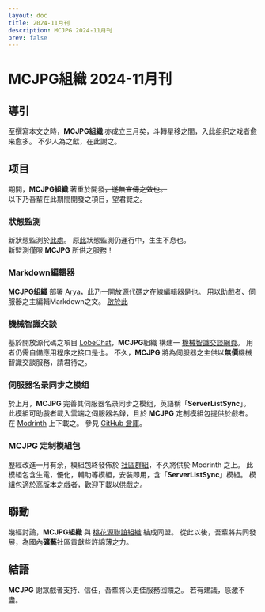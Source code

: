 ```yaml
---
layout: doc
title: 2024-11月刊
description: MCJPG 2024-11月刊
prev: false
---
```

# MCJPG組織 2024-11月刊

## 導引

至撰寫本文之時，**MCJPG組織** 亦成立三月矣，斗轉星移之間，入此组织之戏者愈来愈多。
不少人為之獻，在此謝之。

## 项目

期間，**MCJPG組織** 著重於開發~~，遂無宣傳之效也。~~  
以下乃吾輩在此期間開發之項目，望君覽之。

### 狀態監測

新狀態監測於[此處](https://bstatus.mcjpg.org/)。
原[此](https://status.mcjpg.org/)狀態監測仍運行中，生生不息也。  
新監測僅限 **MCJPG** 所供之服務！

### Markdown編輯器

**MCJPG組織** 部署 [Arya](https://github.com/nicejade/markdown-online-editor)，此乃一開放源代碼之在線編輯器是也。
用以助戲者、伺服器之主編輯Markdown之文。
[啟於此](https://editor.mcjpg.org)

### 機械智識交談

基於開放源代碼之項目 [LobeChat](https://github.com/lobehub/lobe-chat)，**MCJPG**組織 構建一 [機械智識交談網頁](https://chat.mcjpg.org/)。
用者仍需自備應用程序之接口是也。
不久，**MCJPG** 將為伺服器之主供以**無價**機械智識交談服務，請君待之。

### 伺服器名录同步之模组

於上月，**MCJPG** 完善其伺服器名录同步之模组，英語稱「**ServerListSync**」。
此模組可助戲者載入雲端之伺服器名錄，且於 **MCJPG** 定制模組包提供於戲者。
在 [Modrinth](https://modrinth.com/mod/serverlistsync) 上下載之。
參見 [GitHub 倉庫](https://github.com/MineJPGcraft/ServerListSync)。

### MCJPG 定制模組包

歷經改進一月有余，模組包終發佈於 [社區群組](https://qm.qq.com/q/bAZle5ABzy)，不久將供於 Modrinth 之上。
此模組包含生電，優化，輔助等模組，安裝即用，含「**ServerListSync**」模組。
模組包適於高版本之戲者，歡迎下載以供戲之。

## 聯動

幾經討論，**MCJPG組織** 與 [桃花源聯誼組織](http://qm.qq.com/cgi-bin/qm/qr?_wv=1027&k=_f6OAfAbCuyIbiny20DsPSd33-Zx-hRU&authKey=6kJlwUInU9ZPwU2SureaIgMLq%2FMMHWB0FsBbai5qdoch8uk%2BxPBp4cMOg2evXWXy&noverify=0&group_code=415027991) 結成同盟。
從此以後，吾輩將共同發展，為國內**礦藝**社區貢獻些許綿薄之力。

## 結語

**MCJPG** 謝眾戲者支持、信任，吾輩將以更佳服務回饋之。
若有建議，感激不盡。
